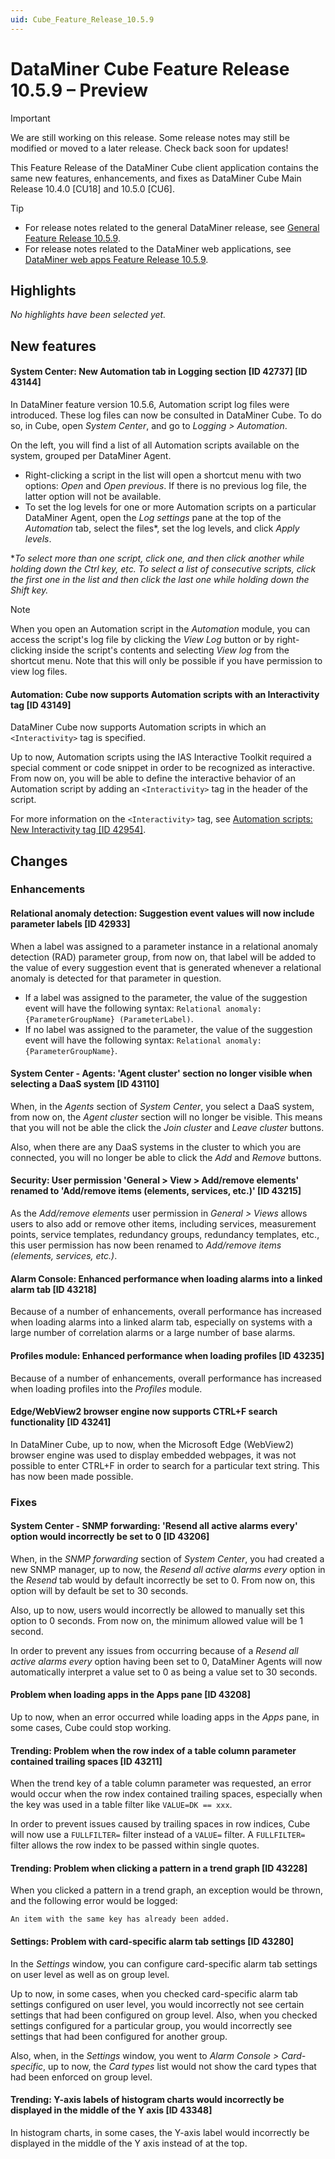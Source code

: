 ```yaml
---
uid: Cube_Feature_Release_10.5.9
---
```


# DataMiner Cube Feature Release 10.5.9 – Preview

> [!IMPORTANT]
> We are still working on this release. Some release notes may still be modified or moved to a later release. Check back soon for updates!

This Feature Release of the DataMiner Cube client application contains the same new features, enhancements, and fixes as DataMiner Cube Main Release 10.4.0 [CU18] and 10.5.0 [CU6].

> [!TIP]
>
> - For release notes related to the general DataMiner release, see [General Feature Release 10.5.9](xref:General_Feature_Release_10.5.9).
> - For release notes related to the DataMiner web applications, see [DataMiner web apps Feature Release 10.5.9](xref:Web_apps_Feature_Release_10.5.9).

## Highlights

*No highlights have been selected yet.*

## New features

#### System Center: New Automation tab in Logging section [ID 42737] [ID 43144]

<!-- MR 10.4.0 [CU18] / 10.5.0 [CU6] - FR 10.5.9 -->

In DataMiner feature version 10.5.6, Automation script log files were introduced. These log files can now be consulted in DataMiner Cube. To do so, in Cube, open *System Center*, and go to *Logging > Automation*.

On the left, you will find a list of all Automation scripts available on the system, grouped per DataMiner Agent.

- Right-clicking a script in the list will open a shortcut menu with two options: *Open* and *Open previous*. If there is no previous log file, the latter option will not be available.
- To set the log levels for one or more Automation scripts on a particular DataMiner Agent, open the *Log settings* pane at the top of the *Automation* tab, select the files\*, set the log levels, and click *Apply levels*.

\**To select more than one script, click one, and then click another while holding down the Ctrl key, etc. To select a list of consecutive scripts, click the first one in the list and then click the last one while holding down the Shift key.*

> [!NOTE]
> When you open an Automation script in the *Automation* module, you can access the script's log file by clicking the *View Log* button or by right-clicking inside the script's contents and selecting *View log* from the shortcut menu. Note that this will only be possible if you have permission to view log files.

#### Automation: Cube now supports Automation scripts with an Interactivity tag [ID 43149]

<!-- MR 10.4.0 [CU18] / 10.5.0 [CU6] - FR 10.5.9 -->

DataMiner Cube now supports Automation scripts in which an `<Interactivity>` tag is specified.

Up to now, Automation scripts using the IAS Interactive Toolkit required a special comment or code snippet in order to be recognized as interactive. From now on, you will be able to define the interactive behavior of an Automation script by adding an `<Interactivity>` tag in the header of the script.

For more information on the `<Interactivity>` tag, see [Automation scripts: New Interactivity tag [ID 42954]](xref:General_Feature_Release_10.5.9#automation-scripts-new-interactivity-tag-id-42954).

## Changes

### Enhancements

#### Relational anomaly detection: Suggestion event values will now include parameter labels [ID 42933]

<!-- MR 10.4.0 [CU18] / 10.5.0 [CU6] - FR 10.5.9 -->

When a label was assigned to a parameter instance in a relational anomaly detection (RAD) parameter group, from now on, that label will be added to the value of every suggestion event that is generated whenever a relational anomaly is detected for that parameter in question.

- If a label was assigned to the parameter, the value of the suggestion event will have the following syntax: `Relational anomaly: {ParameterGroupName} (ParameterLabel)`.
- If no label was assigned to the parameter, the value of the suggestion event will have the following syntax: `Relational anomaly: {ParameterGroupName}`.

#### System Center - Agents: 'Agent cluster' section no longer visible when selecting a DaaS system [ID 43110]

<!-- MR 10.4.0 [CU18] / 10.5.0 [CU6] - FR 10.5.9 -->

When, in the *Agents* section of *System Center*, you select a DaaS system, from now on, the *Agent cluster* section will no longer be visible. This means that you will not be able the click the *Join cluster* and *Leave cluster* buttons.

Also, when there are any DaaS systems in the cluster to which you are connected, you will no longer be able to click the *Add* and *Remove* buttons.

#### Security: User permission 'General > View > Add/remove elements' renamed to 'Add/remove items (elements, services, etc.)' [ID 43215]

<!-- MR 10.4.0 [CU18] / 10.5.0 [CU6] - FR 10.5.9 -->

As the *Add/remove elements* user permission in *General > Views* allows users to also add or remove other items, including services, measurement points, service templates, redundancy groups, redundancy templates, etc., this user permission has now been renamed to *Add/remove items (elements, services, etc.)*.

#### Alarm Console: Enhanced performance when loading alarms into a linked alarm tab [ID 43218]

<!-- MR 10.4.0 [CU18] / 10.5.0 [CU6] - FR 10.5.9 -->

Because of a number of enhancements, overall performance has increased when loading alarms into a linked alarm tab, especially on systems with a large number of correlation alarms or a large number of base alarms.

#### Profiles module: Enhanced performance when loading profiles [ID 43235]

<!-- MR 10.4.0 [CU18] / 10.5.0 [CU6] - FR 10.5.9 -->

Because of a number of enhancements, overall performance has increased when loading profiles into the *Profiles* module.

#### Edge/WebView2 browser engine now supports CTRL+F search functionality [ID 43241]

<!-- MR 10.4.0 [CU18] / 10.5.0 [CU6] - FR 10.5.9 -->

In DataMiner Cube, up to now, when the Microsoft Edge (WebView2) browser engine was used to display embedded webpages, it was not possible to enter CTRL+F in order to search for a particular text string. This has now been made possible.

### Fixes

#### System Center - SNMP forwarding: 'Resend all active alarms every' option would incorrectly be set to 0 [ID 43206]

<!-- MR 10.4.0 [CU18] / 10.5.0 [CU6] - FR 10.5.9 -->

When, in the *SNMP forwarding* section of *System Center*, you had created a new SNMP manager, up to now, the *Resend all active alarms every* option in the *Resend* tab would by default incorrectly be set to 0. From now on, this option will by default be set to 30 seconds.

Also, up to now, users would incorrectly be allowed to manually set this option to 0 seconds. From now on, the minimum allowed value will be 1 second.

In order to prevent any issues from occurring because of a *Resend all active alarms every* option having been set to 0, DataMiner Agents will now automatically interpret a value set to 0 as being a value set to 30 seconds.

#### Problem when loading apps in the Apps pane [ID 43208]

<!-- MR 10.4.0 [CU18] / 10.5.0 [CU6] - FR 10.5.9 -->

Up to now, when an error occurred while loading apps in the *Apps* pane, in some cases, Cube could stop working.

#### Trending: Problem when the row index of a table column parameter contained trailing spaces [ID 43211]

<!-- MR 10.4.0 [CU18] / 10.5.0 [CU6] - FR 10.5.9 -->

When the trend key of a table column parameter was requested, an error would occur when the row index contained trailing spaces, especially when the key was used in a table filter like `VALUE=DK == xxx`.

In order to prevent issues caused by trailing spaces in row indices, Cube will now use a `FULLFILTER=` filter instead of a `VALUE=` filter. A `FULLFILTER=` filter allows the row index to be passed within single quotes.

#### Trending: Problem when clicking a pattern in a trend graph [ID 43228]

<!-- MR 10.4.0 [CU18] / 10.5.0 [CU6] - FR 10.5.9 -->

When you clicked a pattern in a trend graph, an exception would be thrown, and the following error would be logged:

`An item with the same key has already been added.`

#### Settings: Problem with card-specific alarm tab settings [ID 43280]

<!-- MR 10.4.0 [CU18] / 10.5.0 [CU6] - FR 10.5.9 -->

In the *Settings* window, you can configure card-specific alarm tab settings on user level as well as on group level.

Up to now, in some cases, when you checked card-specific alarm tab settings configured on user level, you would incorrectly not see certain settings that had been configured on group level. Also, when you checked settings configured for a particular group, you would incorrectly see settings that had been configured for another group.

Also, when, in the *Settings* window, you went to *Alarm Console > Card-specific*, up to now, the *Card types* list would not show the card types that had been enforced on group level.

#### Trending: Y-axis labels of histogram charts would incorrectly be displayed in the middle of the Y axis [ID 43348]

<!-- MR 10.4.0 [CU18] / 10.5.0 [CU6] - FR 10.5.9 -->

In histogram charts, in some cases, the Y-axis label would incorrectly be displayed in the middle of the Y axis instead of at the top.
